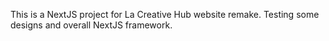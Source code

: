 This is a NextJS project for La Creative Hub website remake.
Testing some designs and overall NextJS framework.
